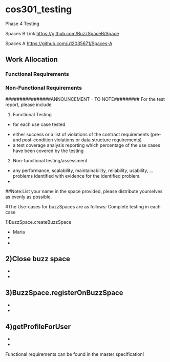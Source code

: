 # cos301_testing
Phase 4 Testing

Spaces B Link
https://github.com/BuzzSpaceB/Space

Spaces A
https://github.com/u12035671/Spaces-A

## Work Allocation
### Functional Requirements

### Non-Functional Requirements


 ################ANNOUNCEMENT - TO NOTE#########
 For the test report, please include
 
1. Functional Testing
- for each use case tested
* either success or a list of violations of the contract requirements (pre- and post-condition violations or data structure requirements)
* a test coverage analysis reporting which percentage of the use cases have been covered by the testing

2. Non-functional testing/assessment
- any performance, scalability, maintainability, reliability, usability, ... problems identified with evidence for the identified problem.
- 
##Note:List your name in the space provided,
	please distribute yourselves as evenly
	as possible.

#The Use-cases for buzzSpaces are as follows: Complete testing in each case

1)BuzzSpace.createBuzzSpace 
- Maria 
-
-
	
2)Close buzz space
-
-
-
	
3)BuzzSpace.registerOnBuzzSpace
-
-
-
	
4)getProfileForUser
-
-
-
	
Functional requirements can be found in the master specification!